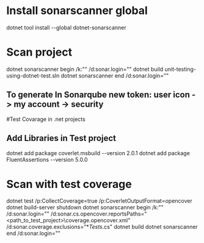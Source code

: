 # Install sonarscanner global
dotnet tool install --global dotnet-sonarscanner

# Scan project
dotnet sonarscanner begin /k:"<key>" /d:sonar.login="<token>"
dotnet build unit-testing-using-dotnet-test.sln
dotnet sonarscanner end /d:sonar.login="<token>"
## To generate In Sonarqube new token: user icon -> my account -> security

#Test Covarage in .net projects
## Add Libraries in Test project
dotnet add package coverlet.msbuild --version 2.0.1
dotnet add package FluentAssertions --version 5.0.0

# Scan with test coverage
dotnet test /p:CollectCoverage=true /p:CoverletOutputFormat=opencover
dotnet build-server shutdown
dotnet sonarscanner begin /k:"<key>" /d:sonar.login="<token>" /d:sonar.cs.opencover.reportsPaths="<path_to_test_project>\coverage.opencover.xml" /d:sonar.coverage.exclusions="**Tests*.cs"
dotnet build
dotnet sonarscanner end /d:sonar.login="<token>"